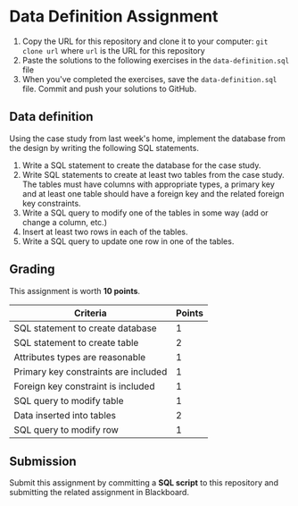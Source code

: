 # Data Definition Assignment

1. Copy the URL for this repository and clone it to your computer: `git clone url`  where `url` is the URL for this repository
2. Paste the solutions to the following exercises in the `data-definition.sql` file
3.  When you've completed the exercises, save the `data-definition.sql` file.  Commit and push your solutions to GitHub.


## Data definition
Using the case study from last week's home, implement the database from the design by writing the following SQL statements.

1. Write a SQL statement to create the database for the case study.
1. Write SQL statements to create at least two tables from the case study.  The tables must have columns with appropriate types,  a primary key and at least one table should have a foreign key and the related foreign key constraints.
1. Write a SQL query to modify one of the tables  in some way (add or change a column, etc.)
1. Insert at least two rows in each of the tables.
1. Write a SQL query to update one row in one of the tables.


## Grading
This assignment is worth **10 points**.

|Criteria |Points|
----|---|
|SQL statement to create database  | 1 |
|SQL statement to create table |  2 |
|Attributes types are reasonable |1| | |
|Primary key constraints are included  | 1 |
|Foreign key constraint is included  | 1 |
|SQL query to modify table  | 1|
|Data inserted into tables  | 2 |
|SQL query to modify row | 1 |

## Submission
Submit this assignment by committing  a **SQL script** to this repository and submitting
the related assignment in Blackboard.
